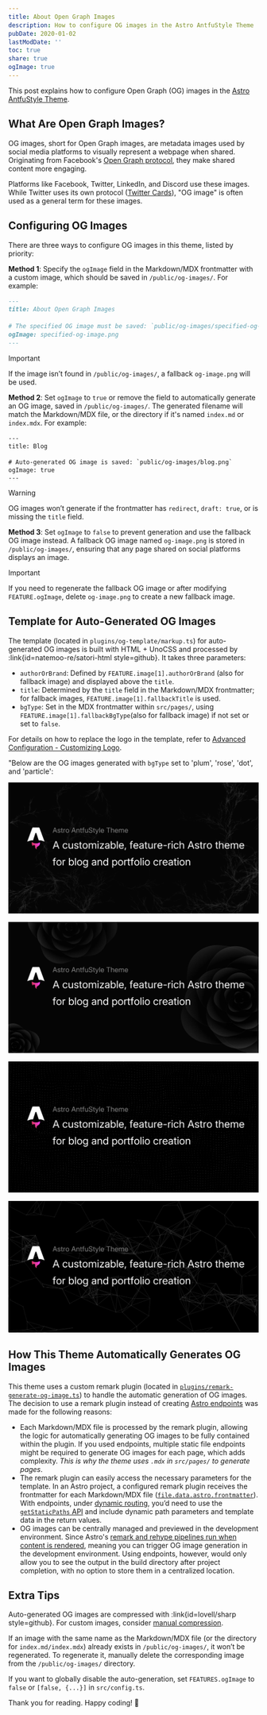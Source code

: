 ```yaml
---
title: About Open Graph Images
description: How to configure OG images in the Astro AntfuStyle Theme
pubDate: 2020-01-02
lastModDate: ''
toc: true
share: true
ogImage: true
---
```


This post explains how to configure Open Graph (OG) images in the [Astro AntfuStyle Theme](https://github.com/lin-stephanie/astro-antfustyle-theme).

## What Are Open Graph Images?

OG images, short for Open Graph images, are metadata images used by social media platforms to visually represent a webpage when shared. Originating from Facebook's [Open Graph protocol](https://ogp.me/),  they make shared content more engaging.

Platforms like Facebook, Twitter, LinkedIn, and Discord use these images. While Twitter uses its own protocol ([Twitter Cards](https://developer.x.com/en/docs/x-for-websites/cards/overview/abouts-cards)), "OG image" is often used as a general term for these images.

## Configuring OG Images

There are three ways to configure OG images in this theme, listed by priority:

**Method 1**: Specify the `ogImage` field in the Markdown/MDX frontmatter with a custom image, which should be saved in `/public/og-images/`. For example:

```md title='src/content/blog/about-open-graph-images.md' {5}
---
title: About Open Graph Images

# The specified OG image must be saved: `public/og-images/specified-og-image.png`
ogImage: specified-og-image.png
---
```

> [!important]
>
> If the image isn’t found in `/public/og-images/`, a fallback `og-image.png` will be used.

**Method 2**: Set `ogImage` to `true` or remove the field to automatically generate an OG image, saved in `/public/og-images/`. The generated filename will match the Markdown/MDX file, or the directory if it's named `index.md` or `index.mdx`. For example:

```mdx title='src/pages/blog/index.mdx' {5}
---
title: Blog

# Auto-generated OG image is saved: `public/og-images/blog.png`
ogImage: true
---
```

> [!warning]
>
> OG images won’t generate if the frontmatter has `redirect`, `draft: true`, or is missing the `title` field.

**Method 3**: Set `ogImage` to `false` to prevent generation and use the fallback OG image instead. A fallback OG image named `og-image.png` is stored in `/public/og-images/`, ensuring that any page shared on social platforms displays an image.  

> [!important]
>
> If you need to regenerate the fallback OG image or after modifying `FEATURE.ogImage`, delete `og-image.png` to create a new fallback image.

## Template for Auto-Generated OG Images

The template (located in `plugins/og-template/markup.ts`) for auto-generated OG images is built with HTML + UnoCSS and processed by  :link{id=natemoo-re/satori-html style=github}. It takes three parameters:

- `authorOrBrand`: Defined by `FEATURE.image[1].authorOrBrand` (also for fallback image) and displayed above the `title`.
- `title`: Determined by the `title` field in the Markdown/MDX frontmatter; for fallback images, `FEATURE.image[1].fallbackTitle` is used.
- `bgType`: Set in the MDX frontmatter within `src/pages/`, using `FEATURE.image[1].fallbackBgType`(also for fallback image) if not set or set to `false`.

For details on how to replace the logo in the template, refer to [Advanced Configuration - Customizing Logo](../advanced-configuration/#customizing-logo).

"Below are the OG images generated with `bgType` set to 'plum', 'rose', 'dot', and 'particle':

![](../../assets/about-open-graph-images/plum.png)

![](../../assets/about-open-graph-images/rose.png)

![](../../assets/about-open-graph-images/dot.png)

![](../../assets/about-open-graph-images/particle.png)

## How This Theme Automatically Generates OG Images

This theme uses a custom remark plugin (located in [`plugins/remark-generate-og-image.ts`](https://github.com/lin-stephanie/astro-antfustyle-theme/blob/main/plugins/remark-generate-og-image.ts)) to handle the automatic generation of OG images. The decision to use a remark plugin instead of creating [Astro endpoints](https://liruifengv.com/posts/astro-auto-gen-og-image/) was made for the following reasons:

- Each Markdown/MDX file is processed by the remark plugin, allowing the logic for automatically generating OG images to be fully contained within the plugin. If you used endpoints, multiple static file endpoints might be required to generate OG images for each page, which adds complexity. _This is why the theme uses `.mdx` in `src/pages/` to generate pages_.
- The remark plugin can easily access the necessary parameters for the template. In an Astro project, a configured remark plugin receives the frontmatter for each Markdown/MDX file ([`file.data.astro.frontmatter`](https://docs.astro.build/en/guides/markdown-content/#modifying-frontmatter-programmatically)). With endpoints, under [dynamic routing](https://docs.astro.build/en/guides/routing/#static-ssg-mode), you’d need to use the [`getStaticPaths` API](https://docs.astro.build/en/reference/api-reference/#getstaticpaths) and include dynamic path parameters and template data in the return values.
- OG images can be centrally managed and previewed in the development environment. Since Astro's [remark and rehype pipelines run when content is rendered](https://docs.astro.build/en/guides/content-collections/#modifying-frontmatter-with-remark), meaning you can trigger OG image generation in the development environment. Using endpoints, however, would only allow you to see the output in the build directory after project completion, with no option to store them in a centralized location.

## Extra Tips

Auto-generated OG images are compressed with :link{id=lovell/sharp style=github}. For custom images, consider [manual compression](../managing-image-assets/#image-compression). 

If an image with the same name as the Markdown/MDX file (or the directory for `index.md/index.mdx`) already exists in `/public/og-images/`, it won’t be regenerated. To regenerate it, manually delete the corresponding image from the `/public/og-images/` directory.

If you want to globally disable the auto-generation, set `FEATURES.ogImage` to `false` or `[false, {...}]` in `src/config.ts`.

Thank you for reading. Happy coding! 💃

